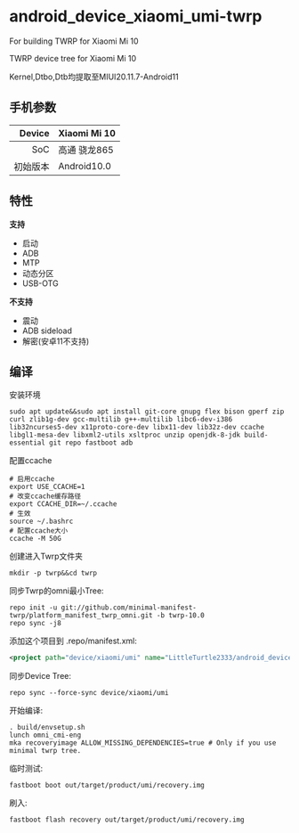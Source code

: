 # android_device_xiaomi_umi-twrp
For building TWRP for Xiaomi Mi 10

TWRP device tree for Xiaomi Mi 10

Kernel,Dtbo,Dtb均提取至MIUI20.11.7-Android11

## 手机参数

| Device       | Xiaomi Mi 10                           |
| -----------: | :------------------------------------------ |
| SoC          | 高通 骁龙865              |
| 初始版本 | Android10.0                               |


## 特性

**支持**
- 启动
- ADB
- MTP
- 动态分区
- USB-OTG

**不支持**
- 震动
- ADB sideload
- 解密(安卓11不支持)


## 编译

安装环境
```
sudo apt update&&sudo apt install git-core gnupg flex bison gperf zip curl zlib1g-dev gcc-multilib g++-multilib libc6-dev-i386 lib32ncurses5-dev x11proto-core-dev libx11-dev lib32z-dev ccache 
libgl1-mesa-dev libxml2-utils xsltproc unzip openjdk-8-jdk build-essential git repo fastboot adb
```
配置ccache
```
# 启用ccache
export USE_CCACHE=1
# 改变ccache缓存路径
export CCACHE_DIR=~/.ccache
# 生效
source ~/.bashrc
# 配置ccache大小
ccache -M 50G
```

创建进入Twrp文件夹
```
mkdir -p twrp&&cd twrp
```

同步Twrp的omni最小Tree:
```
repo init -u git://github.com/minimal-manifest-twrp/platform_manifest_twrp_omni.git -b twrp-10.0
repo sync -j8
```

添加这个项目到 .repo/manifest.xml:

```xml
<project path="device/xiaomi/umi" name="LittleTurtle2333/android_device_xiaomi_umi-twrp" remote="github" revision="android-11.0" />
```

同步Device Tree:
```
repo sync --force-sync device/xiaomi/umi
```

开始编译:
```
. build/envsetup.sh
lunch omni_cmi-eng
mka recoveryimage ALLOW_MISSING_DEPENDENCIES=true # Only if you use minimal twrp tree.
```

临时测试:
```
fastboot boot out/target/product/umi/recovery.img
```

刷入:
```
fastboot flash recovery out/target/product/umi/recovery.img
```
